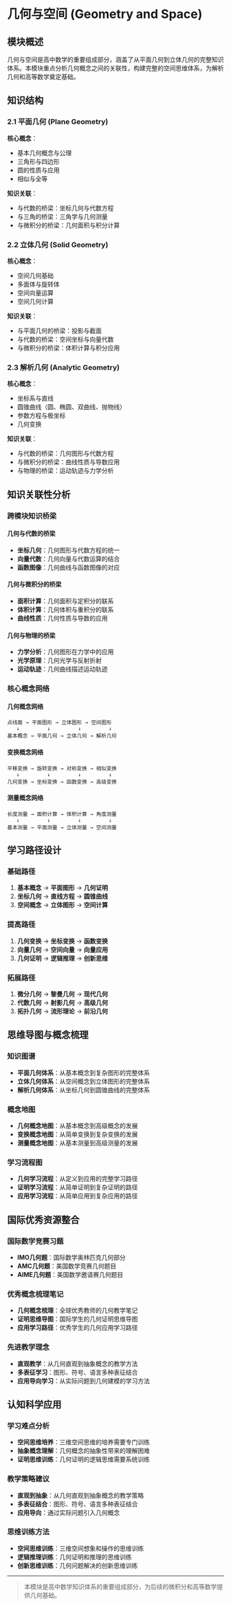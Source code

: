 # 几何与空间 (Geometry and Space)

## 模块概述

几何与空间是高中数学的重要组成部分，涵盖了从平面几何到立体几何的完整知识体系。本模块重点分析几何概念之间的关联性，构建完整的空间思维体系，为解析几何和高等数学奠定基础。

## 知识结构

### 2.1 平面几何 (Plane Geometry)

**核心概念**：

- 基本几何概念与公理
- 三角形与四边形
- 圆的性质与应用
- 相似与全等

**知识关联**：

- 与代数的桥梁：坐标几何与代数方程
- 与三角的桥梁：三角学与几何测量
- 与微积分的桥梁：几何面积与积分计算

### 2.2 立体几何 (Solid Geometry)

**核心概念**：

- 空间几何基础
- 多面体与旋转体
- 空间向量运算
- 空间几何计算

**知识关联**：

- 与平面几何的桥梁：投影与截面
- 与代数的桥梁：空间坐标与向量代数
- 与微积分的桥梁：体积计算与积分应用

### 2.3 解析几何 (Analytic Geometry)

**核心概念**：

- 坐标系与直线
- 圆锥曲线（圆、椭圆、双曲线、抛物线）
- 参数方程与极坐标
- 几何变换

**知识关联**：

- 与代数的桥梁：几何图形与代数方程
- 与微积分的桥梁：曲线性质与导数应用
- 与物理的桥梁：运动轨迹与力学分析

## 知识关联性分析

### 跨模块知识桥梁

#### 几何与代数的桥梁

- **坐标几何**：几何图形与代数方程的统一
- **向量代数**：几何向量与代数运算的结合
- **函数图像**：几何曲线与函数图像的对应

#### 几何与微积分的桥梁

- **面积计算**：几何面积与定积分的联系
- **体积计算**：几何体积与重积分的联系
- **曲线性质**：几何性质与导数的应用

#### 几何与物理的桥梁

- **力学分析**：几何图形在力学中的应用
- **光学原理**：几何光学与反射折射
- **运动轨迹**：几何曲线描述运动轨迹

### 核心概念网络

#### 几何概念网络

```text
点线面 → 平面图形 → 立体图形 → 空间图形
   ↓         ↓         ↓         ↓
基本概念 → 平面几何 → 立体几何 → 解析几何
```

#### 变换概念网络

```text
平移变换 → 旋转变换 → 对称变换 → 相似变换
   ↓         ↓         ↓         ↓
几何变换 → 坐标变换 → 函数变换 → 高级变换
```

#### 测量概念网络

```text
长度测量 → 面积计算 → 体积计算 → 角度测量
   ↓         ↓         ↓         ↓
基本测量 → 平面测量 → 立体测量 → 空间测量
```

## 学习路径设计

### 基础路径

1. **基本概念** → **平面图形** → **几何证明**
2. **坐标几何** → **直线方程** → **圆锥曲线**
3. **空间概念** → **立体图形** → **空间计算**

### 提高路径

1. **几何变换** → **坐标变换** → **函数变换**
2. **向量几何** → **空间向量** → **向量应用**
3. **几何证明** → **逻辑推理** → **创新思维**

### 拓展路径

1. **微分几何** → **黎曼几何** → **现代几何**
2. **代数几何** → **射影几何** → **高级几何**
3. **拓扑几何** → **流形理论** → **前沿几何**

## 思维导图与概念梳理

### 知识图谱

- **平面几何体系**：从基本概念到复杂图形的完整体系
- **立体几何体系**：从空间概念到立体图形的完整体系
- **解析几何体系**：从坐标几何到圆锥曲线的完整体系

### 概念地图

- **几何概念地图**：从基本概念到高级概念的发展
- **变换概念地图**：从简单变换到复杂变换的发展
- **测量概念地图**：从基本测量到高级测量的发展

### 学习流程图

- **几何学习流程**：从定义到应用的完整学习路径
- **证明学习流程**：从简单证明到复杂证明的路径
- **应用学习流程**：从简单应用到复杂应用的路径

## 国际优秀资源整合

### 国际数学竞赛习题

- **IMO几何题**：国际数学奥林匹克几何部分
- **AMC几何题**：美国数学竞赛几何题目
- **AIME几何题**：美国数学邀请赛几何题目

### 优秀概念梳理笔记

- **几何概念梳理**：全球优秀教师的几何教学笔记
- **证明思维导图**：国际学生的几何证明思维导图
- **应用学习路径**：优秀学生的几何应用学习路径

### 先进教学理念

- **直观教学**：从几何直观到抽象概念的教学方法
- **多表征学习**：图形、符号、语言多种表征结合
- **应用导向学习**：从实际问题到几何建模的学习方法

## 认知科学应用

### 学习难点分析

- **空间思维培养**：三维空间思维的培养需要专门训练
- **抽象概念理解**：几何概念的抽象性带来的理解困难
- **证明思维训练**：几何证明的逻辑思维需要系统训练

### 教学策略建议

- **直观到抽象**：从几何直观到抽象概念的教学策略
- **多表征结合**：图形、符号、语言多种表征结合
- **应用导向**：通过实际问题引入几何概念

### 思维训练方法

- **空间思维训练**：三维空间想象和操作的思维训练
- **逻辑推理训练**：几何证明和推理的思维训练
- **创新思维训练**：几何问题解决的创新思维训练

---

> 本模块是高中数学知识体系的重要组成部分，为后续的微积分和高等数学提供几何基础。

